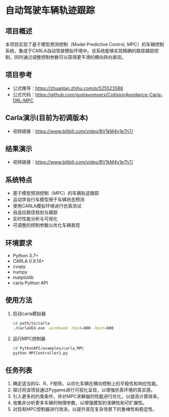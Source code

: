 # 自动驾驶车辆轨迹跟踪

## 项目概述
本项目实现了基于模型预测控制（Model Predictive Control, MPC）的车辆控制系统，集成于CARLA自动驾驶模拟环境中。该系统能够实现精确的路径跟踪控制，同时通过调整控制参数可以获得更平滑的横向转向表现。

## 项目参考
- 公式推导：https://zhuanlan.zhihu.com/p/525523586
- 公式代码：https://github.com/gustavomoers/CollisionAvoidance-Carla-DRL-MPC

## Carla演示(目前为初调版本)
- 视频链接：https://www.bilibili.com/video/BV1kM4y1e7h7/

## 结果演示
- 视频链接：https://www.bilibili.com/video/BV1kM4y1e7h7/

## 系统特点
- 基于模型预测控制（MPC）的车辆轨迹跟踪
- 运动学自行车模型用于车辆状态预测
- 使用CARLA模拟环境进行仿真测试
- 自适应路径规划与跟踪
- 实时性能分析与可视化
- 可调整的控制参数以优化车辆表现

## 环境要求
- Python 3.7+
- CARLA 0.9.14+
- cvxpy
- numpy
- matplotlib
- carla Python API

## 使用方法
1. 启动carla模拟器
   ```bash
   cd path/to/carla
   ./CarlaUE4.exe -windowed -ResX=800 -ResY=600
   ```
2. 运行MPC控制器
   ```bash
   cd PythonAPI/examples/carla_MPC
   python MPCController2.py
   ```

## 任务列表
1. 确定适当的Q、R、F矩阵，以优化车辆在横向控制上的平稳性和响应性能。
2. 探讨将该项目通过Pygame进行可视化呈现，以增强仿真环境的真实感。
3. 引入更多的约束条件，并对MPC求解器的性能进行优化，以提高计算效率。
4. 收集并分析更多车辆的物理参数，以增强模型的准确性和可扩展性。
5. 对现有MPC控制器进行改进，以提升其在复杂场景下的鲁棒性和稳定性。